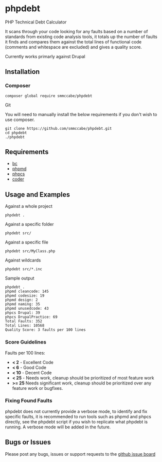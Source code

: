# phpdebt
PHP Technical Debt Calculator

It scans through your code looking for any faults based on a number of standards from existing code analysis tools, it totals up the number of faults it finds and compares them against the total lines of functional code (comments and whitespace are excluded) and gives a quality score.

Currently works primarly against Drupal

## Installation

### Composer

```
composer global require smmccabe/phpdebt
```

Git

You will need to manually install the below requirements if you don't wish to use composer.

```
git clone https://github.com/smmccabe/phpdebt.git
cd phpdebt
./phpdebt
```

## Requirements

* [bc](https://www.gnu.org/software/bc/manual/html_mono/bc.html)
* [phpmd](https://phpmd.org/)
* [phpcs](https://github.com/squizlabs/PHP_CodeSniffer)
* [coder](https://www.drupal.org/project/coder)

## Usage and Examples

Against a whole project
```
phpdebt .
```

Against a specific folder
```
phpdebt src/
```

Against a specific file
```
phpdebt src/MyClass.php
```

Against wildcards
```
phpdebt src/*.inc
```

Sample output
```
phpdebt .
phpmd cleancode: 145
phpmd codesize: 19
phpmd design: 2
phpmd naming: 35
phpmd unusedcode: 43
phpcs Drupal: 39
phpcs DrupalPractice: 69
Total Faults: 352
Total Lines: 10568
Quality Score: 3 faults per 100 lines
```

### Score Guidelines

Faults per 100 lines:
* __< 2__ - Excellent Code
* __< 6__ - Good Code
* __< 10__ - Decent Code
* __< 25__ - Needs work, cleanup should be prioritized of most feature work
* __>= 25__ Needs significant work, cleanup should be prioritized over any feature work or bugfixes.

### Fixing Found Faults

phpdebt does not currently provide a verbose mode, to identify and fix specific faults, it is recommended to run tools such as phpmd and phpcs directly, see the phpdebt script if you wish to replicate what phpdebt is running. A verbose mode will be added in the future.

## Bugs or Issues

Please post any bugs, issues or support requests to the [github issue board](https://github.com/smmccabe/phpdebt/issues)